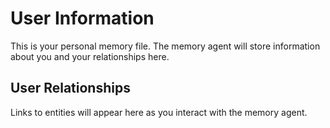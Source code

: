 # User Information

This is your personal memory file. The memory agent will store information about you and your relationships here.

## User Relationships

Links to entities will appear here as you interact with the memory agent.